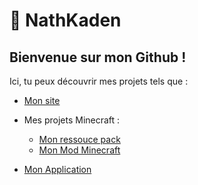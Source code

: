 # 🍣 NathKaden
## Bienvenue sur mon Github !


Ici, tu peux découvrir mes projets tels que :

- [Mon site](https://beskarfox.com)

- Mes projets Minecraft :
  - [Mon ressouce pack](https://github.com/NathKaden/KadExtras/releases)
  - [Mon Mod Minecraft](https://docs.google.com/document/d/11jHUtU8JL0FPB0FLZ-KX1cy0t7EHaSThSixlCdjYdjg/edit?usp=sharing)

- [Mon Application](https://github.com/NathKaden/AppsList)

<!--
**NathKaden/NathKaden** is a ✨ _special_ ✨ repository because its `README.md` (this file) appears on your GitHub profile.

Here are some ideas to get you started:

- 🔭 I’m currently working on ...
- 🌱 I’m currently learning ...
- 👯 I’m looking to collaborate on ...
- 🤔 I’m looking for help with ...
- 💬 Ask me about ...
- 📫 How to reach me: ...
- 😄 Pronouns: ...
- ⚡ Fun fact: ...
-->
